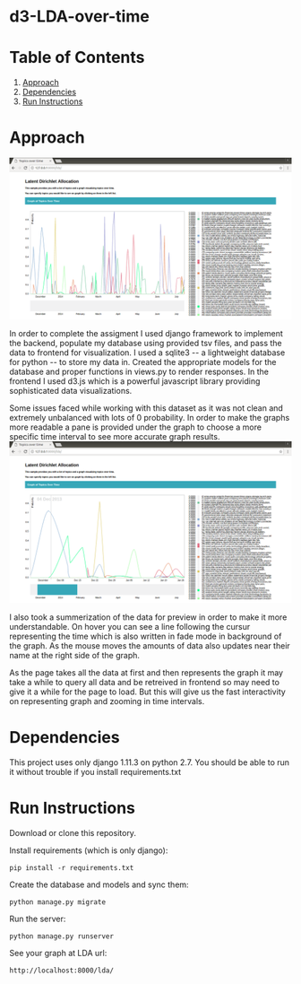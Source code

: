 # d3-LDA-over-time

# Table of Contents
1. [Approach](README.md#approach)
2. [Dependencies](README.md#dependencies)
3. [Run Instructions](README.md#run-nstructions)


# Approach

<img src="./img/graph-screenshot.png" width="900">
<!-- ![alt text](https://raw.githubusercontent.com/maminnas/d3-LDA-over-time/img/graph-screenshot.png) -->

In order to complete the assigment I used django framework to implement the backend, populate my database using provided tsv files, and pass the data to frontend for visualization. I used a sqlite3 -- a lightweight database for python -- to store my data in. Created the appropriate models for the database and proper functions in views.py to render responses. In the frontend I used d3.js which is a powerful javascript library providing sophisticated data visualizations.

Some issues faced while working with this dataset as it was not clean and extremely unbalanced with lots of 0 probability. In order to make the graphs more readable a pane is provided under the graph to choose a more specific time interval to see more accurate graph results. 
<img src="./img/zoomed-graph-screenshot.png" width="900">

I also took a summerization of the data for preview in order to make it more understandable. On hover you can see a line following the cursur representing the time which is also written in fade mode in background of the graph. As the mouse moves the amounts of data also updates near their name at the right side of the graph.

As the page takes all the data at first and then represents the graph it may take a while to query all data and be retreived in frontend so may need to give it a while for the page to load. But this will give us the fast interactivity on representing graph and zooming in time intervals. 

# Dependencies
This project uses only django 1.11.3 on python 2.7. You should be able to run it without trouble if you install requirements.txt

# Run Instructions
Download or clone this repository.

Install requirements (which is only django):

    pip install -r requirements.txt

Create the database and models and sync them:

    python manage.py migrate

Run the server:

    python manage.py runserver

See your graph at LDA url:

    http://localhost:8000/lda/
